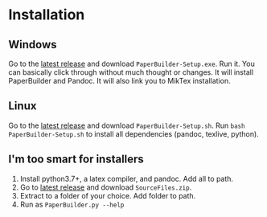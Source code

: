 # Installation

## Windows

Go to the [latest release](https://github.com/IISERM/PaperBuilder/releases/latest) and download `PaperBuilder-Setup.exe`. Run it. You can basically click through without much thought or changes. It will install PaperBuilder and Pandoc. It will also link you to MikTex installation.

## Linux

Go to the [latest release](https://github.com/IISERM/PaperBuilder/releases/latest) and download `PaperBuilder-Setup.sh`. Run `bash PaperBuilder-Setup.sh` to install all dependencies (pandoc, texlive, python).

## I'm too smart for installers

1. Install python3.7+, a latex compiler, and pandoc. Add all to path.
2. Go to [latest release](https://github.com/IISERM/PaperBuilder/releases/latest) and download `SourceFiles.zip`.
3. Extract to a folder of your choice. Add folder to path.
4. Run as `PaperBuilder.py --help`
